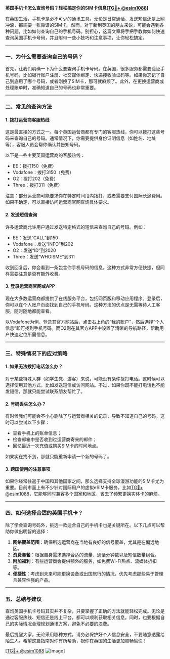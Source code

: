 **英国手机卡怎么查询号码？轻松搞定你的SIM卡信息[[TG💪+ @esim1088](https://t.me/s/esim1088)]**

在英国生活，手机卡是必不可少的通讯工具。无论是日常通话、发送短信还是上网冲浪，都需要一张靠谱的SIM卡。然而，对于新到英国的朋友来说，可能会遇到各种问题，比如如何查询自己的手机号码。别担心，这篇文章将手把手教你如何快速查询英国手机卡号码，并且附带一些小技巧和注意事项，让你轻松搞定。

---

### **一、为什么需要查询自己的号码？**

首先，让我们明确一下为什么要查询手机卡号码。在英国，很多服务都需要验证手机号码，比如银行账户注册、社交媒体绑定、快递接收验证码等。如果你忘记了自己到底用了哪个号码，或者刚换了SIM卡，那可就麻烦了。此外，在更换运营商或处理账单时，准确知道自己的号码也非常重要。

---

### **二、常见的查询方法**

#### **1. 拨打运营商客服热线**
这是最直接的方式之一。每个英国运营商都有专门的客服热线，你可以拨打这些号码来查询自己的号码。通常情况下，你需要提供身份证明信息（如姓名、地址等），客服人员会帮你确认并告知号码。

以下是一些主要英国运营商的客服热线：
- EE：拨打150（免费）
- Vodafone：拨打3150（免费）
- O2：拨打202（免费）
- Three：拨打311（免费）

注意：部分运营商可能要求你在特定时间段内拨打，或者需要支付国际长途费用。如果不确定，可以直接访问运营商官网查询具体要求。

#### **2. 发送短信查询**
许多运营商允许用户通过发送特定格式的短信来查询自己的号码。例如：

- EE：发送“CALL”到150
- Vodafone：发送“INFO”到202
- O2：发送“ID”到2020
- Three：发送“WHOISME”到311

收到回复后，你会看到一条包含你手机号码的信息。这种方式非常方便快捷，但同样需要注意是否有额外收费。

#### **3. 登录运营商官网或APP**
现在大多数运营商都提供了在线服务平台，包括网页版和移动应用程序。登录后，你可以在个人账户页面找到自己的手机号码。这种方法的优点是无需等待人工客服，随时随地都能查看。

以Vodafone为例，登录其官方网站后，点击右上角的“我的账户”，然后选择“个人信息”即可找到手机号码。而O2则在其官方APP中设置了清晰的导航路径，帮助用户快速定位所需信息。

---

### **三、特殊情况下的应对策略**

#### **1. 如果无法拨打电话怎么办？**
对于某些特殊人群（如学生党、游客）来说，可能没有条件拨打电话。这时候可以选择使用其他方式，比如发送短信或访问网站。不过，如果你既不能打电话也不能发短信，那就只能尝试联系朋友帮忙了。

#### **2. 号码丢失怎么办？**
有时候我们可能会不小心删除了与运营商相关的记录，导致不知道自己的号码。这时可以尝试以下步骤：
- 查看手机上的账单信息；
- 检查邮箱中是否收到过运营商寄来的邮件；
- 回忆最近一次充值或购买SIM卡的时间地点。

如果实在找不到，那就只能重新申请一个新的号码了。

#### **3. 跨国使用的注意事项**
如果你经常往返于中国和其他国家之间，那么选择支持全球漫游功能的SIM卡尤为重要。目前市面上有不少针对国际用户的虚拟eSIM卡服务，比如[TG💪+ @esim1088](https://t.me/s/esim1088)，它能够同时兼容多个国家和地区，省去了频繁更换实体卡的麻烦。

---

### **四、如何选择合适的英国手机卡？**

除了学会查询号码外，挑选一款适合自己的手机卡也是关键所在。以下几点可以帮助你做出明智的选择：

1. **网络覆盖范围**：确保所选运营商在当地有良好的信号覆盖，尤其是在偏远地区。
2. **资费套餐**：根据自身需求选择合适的流量、通话分钟数以及短信数量组合。
3. **附加福利**：有些运营商会提供额外的服务，如免费Wi-Fi热点、流媒体折扣等。
4. **便捷性**：考虑到未来可能更换设备或出国旅行的情况，优先考虑那些易于管理且兼容性强的产品。

---

### **五、总结与建议**

查询英国手机卡号码其实并不复杂，只要掌握了正确的方法就能轻松完成。无论是通过客服热线、短信还是线上平台，都可以顺利获取相关信息。同时，也要根据自己的实际情况合理规划通讯方案，避免不必要的浪费。

最后提醒大家，无论采用哪种方式，请务必保护好个人信息安全，不要随意透露给陌生人。希望这篇指南对你有所帮助，祝你在英国的生活更加顺畅愉快！

[[TG💪+ @esim1088](https://t.me/s/esim1088) ![Image](https://i.postimg.cc/4NQfJmqS/Snipaste-2025-05-13-00-14-12.png)]
